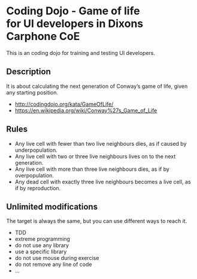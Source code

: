 # Coding Dojo - Game of life <br /> for UI developers in Dixons Carphone CoE
This is an coding dojo for training and testing UI developers.

## Description
It is about calculating the next generation of Conway’s game of life, given any starting position. 
* http://codingdojo.org/kata/GameOfLife/
* https://en.wikipedia.org/wiki/Conway%27s_Game_of_Life

## Rules
* Any live cell with fewer than two live neighbours dies, as if caused by underpopulation.
* Any live cell with two or three live neighbours lives on to the next generation.
* Any live cell with more than three live neighbours dies, as if by overpopulation.
* Any dead cell with exactly three live neighbours becomes a live cell, as if by reproduction.

## Unlimited modifications
The target is always the same, but you can use different ways to reach it. 
* TDD
* extreme programming
* do not use any library
* use a specific library
* do not use mouse during exercise
* do not remove any line of code
* ...